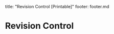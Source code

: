<frontmatter>
title: "Revision Control [Printable]"
footer: footer.md
</frontmatter>

<include src="navbar.md" boilerplate />

<link rel="stylesheet" href="{{baseUrl}}/css/textbook.css">

<div class="website-content">

<div id="main">

# Revision Control

<include src="what/unit-inParent-asFlat-print.md" boilerplate />
<include src="repositories/unit-inParent-asFlat-print.md" boilerplate />
<include src="savingHistory/unit-inParent-asFlat-print.md" boilerplate />
<include src="usingHistory/unit-inParent-asFlat-print.md" boilerplate />
<include src="remoteRepositories/unit-inParent-asFlat-print.md" boilerplate />
<include src="branching/unit-inParent-asFlat-print.md" boilerplate />
<include src="drcsVsCrcs/unit-inParent-asFlat-print.md" boilerplate />
<include src="forkingWorkflow/unit-inParent-asFlat-print.md" boilerplate />
<include src="featureBranchFlow/unit-inParent-asFlat-print.md" boilerplate />
<include src="centralizedFlow/unit-inParent-asFlat-print.md" boilerplate />

</div>

</div>
